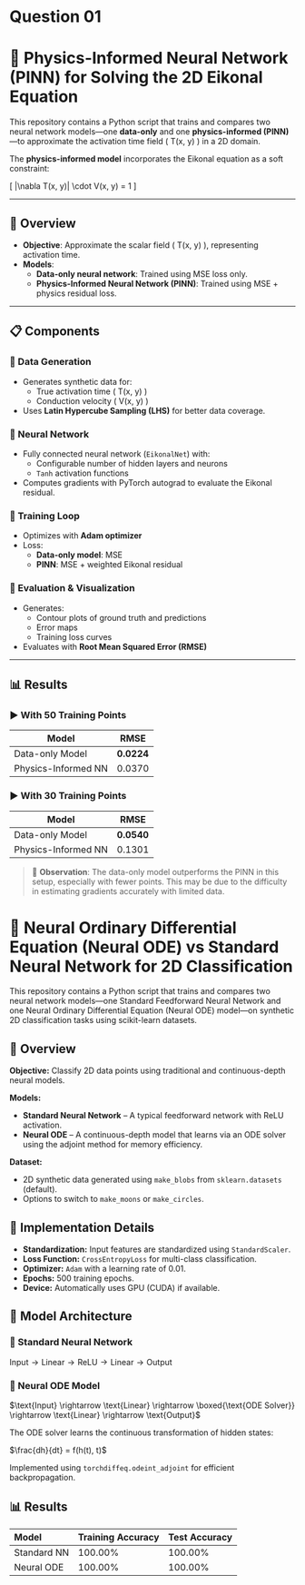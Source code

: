 # Question 01
# 🧠 Physics-Informed Neural Network (PINN) for Solving the 2D Eikonal Equation

This repository contains a Python script that trains and compares two neural network models—one **data-only** and one **physics-informed (PINN)**—to approximate the activation time field \( T(x, y) \) in a 2D domain.

The **physics-informed model** incorporates the Eikonal equation as a soft constraint:

\[
\|\nabla T(x, y)\| \cdot V(x, y) = 1
\]

---

## 📌 Overview

- **Objective**: Approximate the scalar field \( T(x, y) \), representing activation time.
- **Models**: 
  - **Data-only neural network**: Trained using MSE loss only.
  - **Physics-Informed Neural Network (PINN)**: Trained using MSE + physics residual loss.

---

## 📋 Components

### 🔹 Data Generation

- Generates synthetic data for:
  - True activation time \( T(x, y) \)
  - Conduction velocity \( V(x, y) \)
- Uses **Latin Hypercube Sampling (LHS)** for better data coverage.

### 🔹 Neural Network

- Fully connected neural network (`EikonalNet`) with:
  - Configurable number of hidden layers and neurons
  - `Tanh` activation functions
- Computes gradients with PyTorch autograd to evaluate the Eikonal residual.

### 🔹 Training Loop

- Optimizes with **Adam optimizer**
- Loss:
  - **Data-only model**: MSE
  - **PINN**: MSE + weighted Eikonal residual

### 🔹 Evaluation & Visualization

- Generates:
  - Contour plots of ground truth and predictions
  - Error maps
  - Training loss curves
- Evaluates with **Root Mean Squared Error (RMSE)**

---

## 📊 Results

### ▶️ With 50 Training Points

| Model               | RMSE     |
|--------------------|----------|
| Data-only Model     | **0.0224** |
| Physics-Informed NN | 0.0370   |

### ▶️ With 30 Training Points

| Model               | RMSE     |
|--------------------|----------|
| Data-only Model     | **0.0540** |
| Physics-Informed NN | 0.1301   |

> 📌 **Observation**: The data-only model outperforms the PINN in this setup, especially with fewer points. This may be due to the difficulty in estimating gradients accurately with limited data.

# 🧠 Neural Ordinary Differential Equation (Neural ODE) vs Standard Neural Network for 2D Classification

This repository contains a Python script that trains and compares two neural network models—one Standard Feedforward Neural Network and one Neural Ordinary Differential Equation (Neural ODE) model—on synthetic 2D classification tasks using scikit-learn datasets.

## 📌 Overview

**Objective:** Classify 2D data points using traditional and continuous-depth neural models.

**Models:**
* **Standard Neural Network** – A typical feedforward network with ReLU activation.
* **Neural ODE** – A continuous-depth model that learns via an ODE solver using the adjoint method for memory efficiency.

**Dataset:**
* 2D synthetic data generated using `make_blobs` from `sklearn.datasets` (default).
* Options to switch to `make_moons` or `make_circles`.

## 🔧 Implementation Details

* **Standardization:** Input features are standardized using `StandardScaler`.
* **Loss Function:** `CrossEntropyLoss` for multi-class classification.
* **Optimizer:** `Adam` with a learning rate of 0.01.
* **Epochs:** 500 training epochs.
* **Device:** Automatically uses GPU (CUDA) if available.

## 🧪 Model Architecture

### 🔹 Standard Neural Network

$\text{Input} \rightarrow \text{Linear} \rightarrow \text{ReLU} \rightarrow \text{Linear} \rightarrow \text{Output}$

### 🔸 Neural ODE Model

$\text{Input} \rightarrow \text{Linear} \rightarrow \boxed{\text{ODE Solver}} \rightarrow \text{Linear} \rightarrow \text{Output}$

The ODE solver learns the continuous transformation of hidden states:

$\frac{dh}{dt} = f(h(t), t)$

Implemented using `torchdiffeq.odeint_adjoint` for efficient backpropagation.

## 📊 Results

| Model            | Training Accuracy | Test Accuracy |
| :--------------- | :---------------- | :------------ |
| Standard NN      | 100.00%           | 100.00%       |
| Neural ODE       | 100.00%           | 100.00%       |
